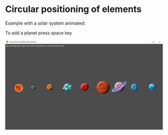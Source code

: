 # Circular positioning of elements

Example with a solar system animated:

To add a planet press space key


![Solar System](https://github.com/ncdev2015/CircularPositioningOfElements/blob/master/assets/example.png)